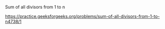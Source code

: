 Sum of all divisors from 1 to n

https://practice.geeksforgeeks.org/problems/sum-of-all-divisors-from-1-to-n4738/1
